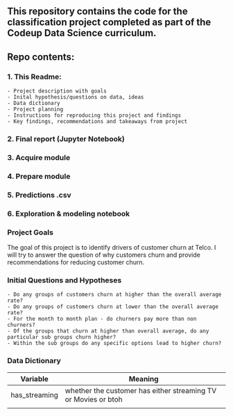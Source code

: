 ## This repository contains the code for the classification project completed as part of the Codeup Data Science curriculum. 

## Repo contents:
### 1. This Readme:
    - Project description with goals
    - Inital hypothesis/questions on data, ideas
    - Data dictionary
    - Project planning
    - Instructions for reproducing this project and findings
    - Key findings, recommendations and takeaways from project
### 2. Final report (Jupyter Notebook)
### 3. Acquire module
### 4. Prepare module
### 5. Predictions .csv
### 6. Exploration & modeling notebook

### Project Goals

The goal of this project is to identify drivers of customer churn at Telco. I will try to answer the question of why customers churn and provide recommendations for reducing customer churn.

### Initial Questions and Hypotheses

    - Do any groups of customers churn at higher than the overall average rate?
    - Do any groups of customers churn at lower than the overall average rate?
    - For the month to month plan - do churners pay more than non churners? 
    - Of the groups that churn at higher than overall average, do any particular sub groups churn higher?
    - Within the sub groups do any specific options lead to higher churn?

### Data Dictionary

| Variable    | Meaning     |
| ----------- | ----------- |
| has_streaming    |  whether the customer has either streaming TV or Movies or btoh           |
|             |             |